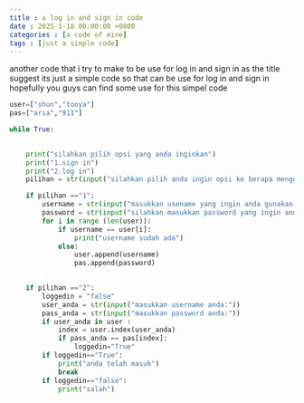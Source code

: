 ```yaml
---
title : a log in and sign in code
date : 2025-1-10 00:00:00 +0800
categories : [a code of mine]
tags : [just a simple code]
---
```

another code that i try to make to be use for log in and sign in
as the title suggest its just a simple code so that can be use for log in and sign in 
hopefully you guys can find some use for this simpel code

```python
user=["shun","tooya"]
pas=["aria","911"]

while True:

    
    print("silahkan pilih opsi yang anda inginkan")
    print("1.sign in")
    print("2.log in")
    pilihan = str(input("silahkan pilih anda ingin opsi ke berapa menggunakan angka:"))

    if pilihan =="1":
        username = str(input("masukkan usename yang ingin anda gunakan:"))
        password = str(input("silahkan masukkan password yang ingin anda gunakan:"))
        for i in range (len(user)):
            if username == user[i]:
                print("username sudah ada")
            else:
                user.append(username)
                pas.append(password)
        

    if pilihan =="2":
        loggedin = "false"
        user_anda = str(input("masukkan username anda:"))
        pass_anda = str(input("masukkan password anda:"))
        if user_anda in user :
            index = user.index(user_anda)
            if pass_anda == pas[index]:
                loggedin="True"
        if loggedin=="True":
            print("anda telah masuk")
            break
        if loggedin=="false":
            print("salah")
```